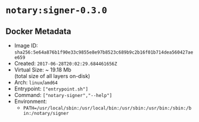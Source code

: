 # `notary:signer-0.3.0`

## Docker Metadata

- Image ID: `sha256:5e64a876b1f90e33c9855e8e97b8523c689b9c2b16f01b714dea560427aee659`
- Created: `2017-06-28T20:02:29.684461656Z`
- Virtual Size: ~ 19.18 Mb  
  (total size of all layers on-disk)
- Arch: `linux`/`amd64`
- Entrypoint: `["entrypoint.sh"]`
- Command: `["notary-signer","--help"]`
- Environment:
  - `PATH=/usr/local/sbin:/usr/local/bin:/usr/sbin:/usr/bin:/sbin:/bin:/notary/signer`
